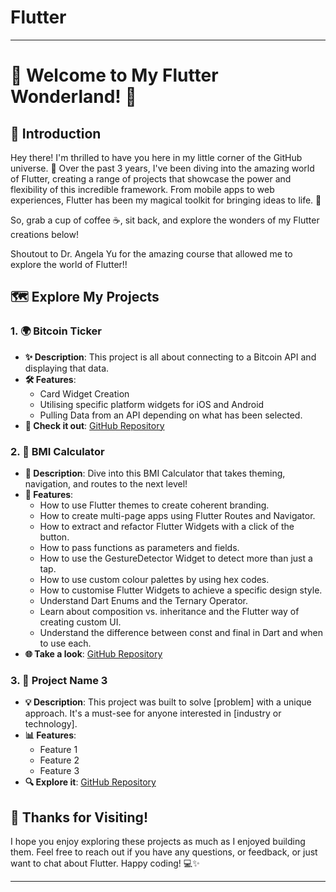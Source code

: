 # Flutter

---

# 🌟 Welcome to My Flutter Wonderland! 🌟

## 👋 Introduction

Hey there! I'm thrilled to have you here in my little corner of the GitHub universe. 🚀 Over the past 3 years, I've been diving into the amazing world of Flutter, creating a range of projects that showcase the power and flexibility of this incredible framework. From mobile apps to web experiences, Flutter has been my magical toolkit for bringing ideas to life. 🌈

So, grab a cup of coffee ☕, sit back, and explore the wonders of my Flutter creations below!

Shoutout to Dr. Angela Yu for the amazing course that allowed me to explore the world of Flutter!!

## 🗺️ Explore My Projects

### 1. **🌍 Bitcoin Ticker**
   - **✨ Description**: This project is all about connecting to a Bitcoin API and displaying that data.
   - **🛠️ Features**: 
     - Card Widget Creation
     - Utilising specific platform widgets for iOS and Android 
     - Pulling Data from an API depending on what has been selected.
   - **🔗 Check it out**: [GitHub Repository](https://github.com/Khondwani/bitcoin-ticker-flutter)

### 2. **📱 BMI Calculator**
   - **🚀 Description**: Dive into this BMI Calculator that takes theming, navigation, and routes to the next level!
   - **🎨 Features**: 
     - How to use Flutter themes to create coherent branding. 
     - How to create multi-page apps using Flutter Routes and Navigator.
     - How to extract and refactor Flutter Widgets with a click of the button. 
     - How to pass functions as parameters and fields.
     - How to use the GestureDetector Widget to detect more than just a tap.
     - How to use custom colour palettes by using hex codes.
     - How to customise Flutter Widgets to achieve a specific design style.
     - Understand Dart Enums and the Ternary Operator.
     - Learn about composition vs. inheritance and the Flutter way of creating custom UI.
     - Understand the difference between const and final in Dart and when to use each.
   - **🌐 Take a look**: [GitHub Repository](https://github.com/Khondwani/bmi-calculator-flutter/tree/main)

### 3. **💼 Project Name 3**
   - **💡 Description**: This project was built to solve [problem] with a unique approach. It's a must-see for anyone interested in [industry or technology].
   - **📊 Features**: 
     - Feature 1
     - Feature 2
     - Feature 3
   - **🔍 Explore it**: [GitHub Repository](#)

## 🎉 Thanks for Visiting!

I hope you enjoy exploring these projects as much as I enjoyed building them. Feel free to reach out if you have any questions, or feedback, or just want to chat about Flutter. Happy coding! 💻✨

---
